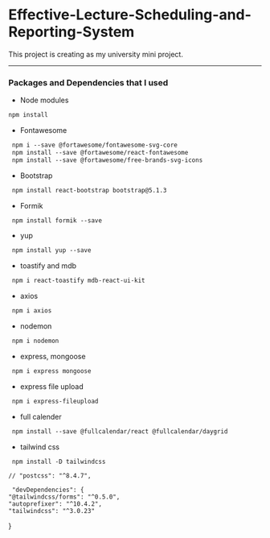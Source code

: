 # Effective-Lecture-Scheduling-and-Reporting-System
This project is creating as my university mini project. 

------
### Packages and Dependencies that I used

* Node modules
```markdown
npm install
```
* Fontawesome
```markdown
 npm i --save @fortawesome/fontawesome-svg-core
 npm install --save @fortawesome/react-fontawesome
 npm install --save @fortawesome/free-brands-svg-icons
```
* Bootstrap
```markdown
 npm install react-bootstrap bootstrap@5.1.3
```
* Formik
```markdown
 npm install formik --save
```
* yup
```markdown
 npm install yup --save
```
* toastify and mdb
```markdown
 npm i react-toastify mdb-react-ui-kit
```
* axios
```markdown
 npm i axios
```
* nodemon
```markdown
 npm i nodemon
```
* express, mongoose
```markdown
 npm i express mongoose
```
* express file upload
```markdown
 npm i express-fileupload
```
* full calender
```markdown
 npm install --save @fullcalendar/react @fullcalendar/daygrid
```
* tailwind css
```markdown
 npm install -D tailwindcss
```
    // "postcss": "^8.4.7",

     "devDependencies": {
    "@tailwindcss/forms": "^0.5.0",
    "autoprefixer": "^10.4.2",
    "tailwindcss": "^3.0.23"
  }